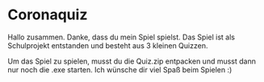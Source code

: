 # Coronaquiz

Hallo zusammen. Danke, dass du mein Spiel spielst. Das Spiel ist als Schulprojekt entstanden und besteht aus 3 kleinen Quizzen.

Um das Spiel zu spielen, musst du die Quiz.zip entpacken und musst dann nur noch die .exe starten. Ich wünsche dir viel Spaß beim Spielen :)
